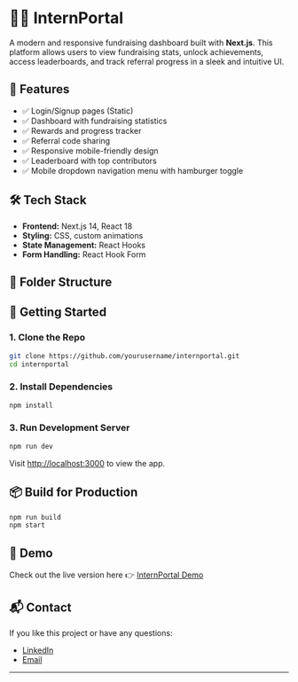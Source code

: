 # 🧑‍💼 InternPortal

A modern and responsive fundraising dashboard built with **Next.js**. This platform allows users to view fundraising stats, unlock achievements, access leaderboards, and track referral progress in a sleek and intuitive UI.

## 🚀 Features

- ✅ Login/Signup pages (Static)
- ✅ Dashboard with fundraising statistics
- ✅ Rewards and progress tracker
- ✅ Referral code sharing
- ✅ Responsive mobile-friendly design
- ✅ Leaderboard with top contributors
- ✅ Mobile dropdown navigation menu with hamburger toggle

## 🛠️ Tech Stack

- **Frontend:** Next.js 14, React 18
- **Styling:**  CSS, custom animations
- **State Management:** React Hooks
- **Form Handling:** React Hook Form

## 📁 Folder Structure

## 🧪 Getting Started

### 1. Clone the Repo

```bash
git clone https://github.com/yourusername/internportal.git
cd internportal
```

### 2. Install Dependencies

```bash
npm install
```

### 3. Run Development Server

```bash
npm run dev
```

Visit [http://localhost:3000](http://localhost:3000) to view the app.

## 📦 Build for Production

```bash
npm run build
npm start
```

## 🚀 Demo

Check out the live version here 👉 [InternPortal Demo](https://intern-portal-pink.vercel.app/)


## 📬 Contact

If you like this project or have any questions:

- [LinkedIn](https://www.linkedin.com/in/santhosh-charanthu-bb6102300/)
- [Email](mailto:santhoshcharanthu455@gmail.com)

---
